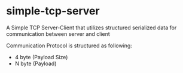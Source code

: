 # simple-tcp-server

A Simple TCP Server-Client that utilizes structured serialized data for communication between server and client

Communication Protocol is structured as following:

* 4 byte (Payload Size)
* N byte (Payload)